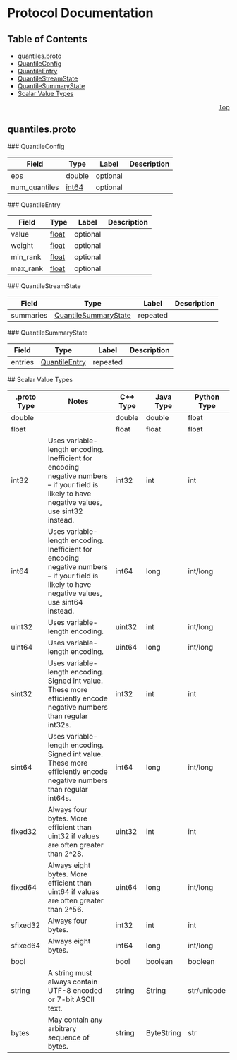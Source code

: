 # Protocol Documentation
<a name="top"/>

## Table of Contents
* [quantiles.proto](#quantiles.proto)
 * [QuantileConfig](#boosted_trees.QuantileConfig)
 * [QuantileEntry](#boosted_trees.QuantileEntry)
 * [QuantileStreamState](#boosted_trees.QuantileStreamState)
 * [QuantileSummaryState](#boosted_trees.QuantileSummaryState)
* [Scalar Value Types](#scalar-value-types)

<a name="quantiles.proto"/>
<p align="right"><a href="#top">Top</a></p>

## quantiles.proto



<a name="boosted_trees.QuantileConfig"/>
### QuantileConfig


| Field | Type | Label | Description |
| ----- | ---- | ----- | ----------- |
| eps | [double](#double) | optional |  |
| num_quantiles | [int64](#int64) | optional |  |


<a name="boosted_trees.QuantileEntry"/>
### QuantileEntry


| Field | Type | Label | Description |
| ----- | ---- | ----- | ----------- |
| value | [float](#float) | optional |  |
| weight | [float](#float) | optional |  |
| min_rank | [float](#float) | optional |  |
| max_rank | [float](#float) | optional |  |


<a name="boosted_trees.QuantileStreamState"/>
### QuantileStreamState


| Field | Type | Label | Description |
| ----- | ---- | ----- | ----------- |
| summaries | [QuantileSummaryState](#boosted_trees.QuantileSummaryState) | repeated |  |


<a name="boosted_trees.QuantileSummaryState"/>
### QuantileSummaryState


| Field | Type | Label | Description |
| ----- | ---- | ----- | ----------- |
| entries | [QuantileEntry](#boosted_trees.QuantileEntry) | repeated |  |







<a name="scalar-value-types"/>
## Scalar Value Types

| .proto Type | Notes | C++ Type | Java Type | Python Type |
| ----------- | ----- | -------- | --------- | ----------- |
| <a name="double"/> double |  | double | double | float |
| <a name="float"/> float |  | float | float | float |
| <a name="int32"/> int32 | Uses variable-length encoding. Inefficient for encoding negative numbers – if your field is likely to have negative values, use sint32 instead. | int32 | int | int |
| <a name="int64"/> int64 | Uses variable-length encoding. Inefficient for encoding negative numbers – if your field is likely to have negative values, use sint64 instead. | int64 | long | int/long |
| <a name="uint32"/> uint32 | Uses variable-length encoding. | uint32 | int | int/long |
| <a name="uint64"/> uint64 | Uses variable-length encoding. | uint64 | long | int/long |
| <a name="sint32"/> sint32 | Uses variable-length encoding. Signed int value. These more efficiently encode negative numbers than regular int32s. | int32 | int | int |
| <a name="sint64"/> sint64 | Uses variable-length encoding. Signed int value. These more efficiently encode negative numbers than regular int64s. | int64 | long | int/long |
| <a name="fixed32"/> fixed32 | Always four bytes. More efficient than uint32 if values are often greater than 2^28. | uint32 | int | int |
| <a name="fixed64"/> fixed64 | Always eight bytes. More efficient than uint64 if values are often greater than 2^56. | uint64 | long | int/long |
| <a name="sfixed32"/> sfixed32 | Always four bytes. | int32 | int | int |
| <a name="sfixed64"/> sfixed64 | Always eight bytes. | int64 | long | int/long |
| <a name="bool"/> bool |  | bool | boolean | boolean |
| <a name="string"/> string | A string must always contain UTF-8 encoded or 7-bit ASCII text. | string | String | str/unicode |
| <a name="bytes"/> bytes | May contain any arbitrary sequence of bytes. | string | ByteString | str |
